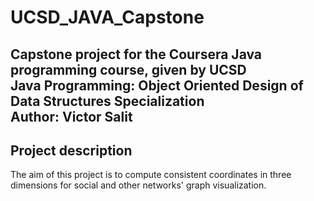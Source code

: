# UCSD_JAVA_Capstone
Capstone project for the Coursera Java programming course, given by UCSD  
Java Programming: Object Oriented Design of Data Structures Specialization  
Author: Victor Salit
--------------------------------------------------------------------------

## Project description
The aim of this project is to compute consistent coordinates in three  
dimensions for social and other networks' graph visualization.
